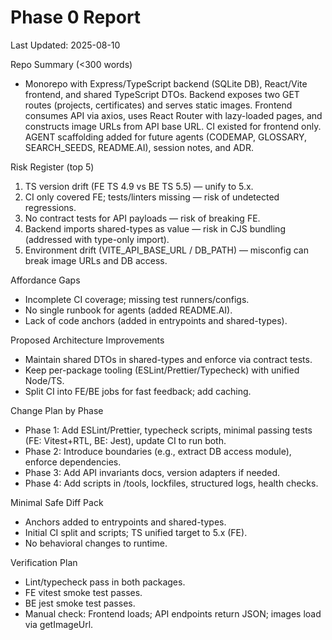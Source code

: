 # Phase 0 Report

Last Updated: 2025-08-10

Repo Summary (<300 words)

- Monorepo with Express/TypeScript backend (SQLite DB), React/Vite frontend, and shared TypeScript DTOs. Backend exposes two GET routes (projects, certificates) and serves static images. Frontend consumes API via axios, uses React Router with lazy-loaded pages, and constructs image URLs from API base URL. CI existed for frontend only. AGENT scaffolding added for future agents (CODEMAP, GLOSSARY, SEARCH_SEEDS, README.AI), session notes, and ADR.

Risk Register (top 5)

1. TS version drift (FE TS 4.9 vs BE TS 5.5) — unify to 5.x.
2. CI only covered FE; tests/linters missing — risk of undetected regressions.
3. No contract tests for API payloads — risk of breaking FE.
4. Backend imports shared-types as value — risk in CJS bundling (addressed with type-only import).
5. Environment drift (VITE_API_BASE_URL / DB_PATH) — misconfig can break image URLs and DB access.

Affordance Gaps

- Incomplete CI coverage; missing test runners/configs.
- No single runbook for agents (added README.AI).
- Lack of code anchors (added in entrypoints and shared-types).

Proposed Architecture Improvements

- Maintain shared DTOs in shared-types and enforce via contract tests.
- Keep per-package tooling (ESLint/Prettier/Typecheck) with unified Node/TS.
- Split CI into FE/BE jobs for fast feedback; add caching.

Change Plan by Phase

- Phase 1: Add ESLint/Prettier, typecheck scripts, minimal passing tests (FE: Vitest+RTL, BE: Jest), update CI to run both.
- Phase 2: Introduce boundaries (e.g., extract DB access module), enforce dependencies.
- Phase 3: Add API invariants docs, version adapters if needed.
- Phase 4: Add scripts in /tools, lockfiles, structured logs, health checks.

Minimal Safe Diff Pack

- Anchors added to entrypoints and shared-types.
- Initial CI split and scripts; TS unified target to 5.x (FE).
- No behavioral changes to runtime.

Verification Plan

- Lint/typecheck pass in both packages.
- FE vitest smoke test passes.
- BE jest smoke test passes.
- Manual check: Frontend loads; API endpoints return JSON; images load via getImageUrl.
